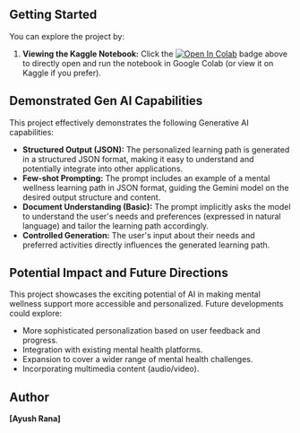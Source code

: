 ## Getting Started

You can explore the project by:

1.  **Viewing the Kaggle Notebook:** Click the [![Open In Colab](https://colab.research.google.com/assets/colab-badge.svg)]([https://www.kaggle.com/code/ayush1286/ai-personalized-mental-wellness-path-generator]) badge above to directly open and run the notebook in Google Colab (or view it on Kaggle if you prefer).

## Demonstrated Gen AI Capabilities

This project effectively demonstrates the following Generative AI capabilities:

* **Structured Output (JSON):** The personalized learning path is generated in a structured JSON format, making it easy to understand and potentially integrate into other applications.
* **Few-shot Prompting:** The prompt includes an example of a mental wellness learning path in JSON format, guiding the Gemini model on the desired output structure and content.
* **Document Understanding (Basic):** The prompt implicitly asks the model to understand the user's needs and preferences (expressed in natural language) and tailor the learning path accordingly.
* **Controlled Generation:** The user's input about their needs and preferred activities directly influences the generated learning path.

## Potential Impact and Future Directions

This project showcases the exciting potential of AI in making mental wellness support more accessible and personalized. Future developments could explore:

* More sophisticated personalization based on user feedback and progress.
* Integration with existing mental health platforms.
* Expansion to cover a wider range of mental health challenges.
* Incorporating multimedia content (audio/video).

## Author

**[Ayush Rana]** 

